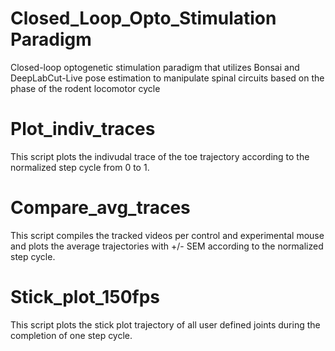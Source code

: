 # Closed_Loop_Opto_Stimulation Paradigm
Closed-loop optogenetic stimulation paradigm that utilizes Bonsai and DeepLabCut-Live pose estimation to manipulate spinal circuits based on the phase of the rodent locomotor cycle

# Plot_indiv_traces
This script plots the indivudal trace of the toe trajectory according to the normalized step cycle from 0 to 1. 

# Compare_avg_traces
This script compiles the tracked videos per control and experimental mouse and plots the average trajectories with +/- SEM according to the normalized step cycle. 

# Stick_plot_150fps
This script plots the stick plot trajectory of all user defined joints during the completion of one step cycle. 
